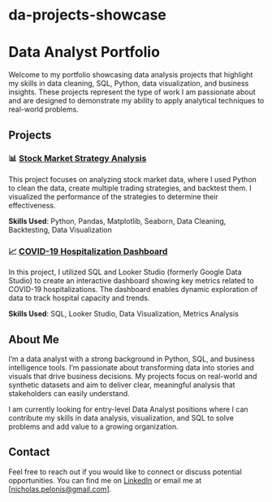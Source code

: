 # da-projects-showcase
# Data Analyst Portfolio

Welcome to my portfolio showcasing data analysis projects that highlight my skills in data cleaning, SQL, Python, data visualization, and business insights. These projects represent the type of work I am passionate about and are designed to demonstrate my ability to apply analytical techniques to real-world problems.

## Projects

### 📊 [Stock Market Strategy Analysis](./stock-market-strategy-analysis)
This project focuses on analyzing stock market data, where I used Python to clean the data, create multiple trading strategies, and backtest them. I visualized the performance of the strategies to determine their effectiveness.

**Skills Used**: Python, Pandas, Matplotlib, Seaborn, Data Cleaning, Backtesting, Data Visualization

### 📈 [COVID-19 Hospitalization Dashboard](./covid-hospitalization-dashboard)
In this project, I utilized SQL and Looker Studio (formerly Google Data Studio) to create an interactive dashboard showing key metrics related to COVID-19 hospitalizations. The dashboard enables dynamic exploration of data to track hospital capacity and trends.

**Skills Used**: SQL, Looker Studio, Data Visualization, Metrics Analysis

## About Me

I’m a data analyst with a strong background in Python, SQL, and business intelligence tools. I’m passionate about transforming data into stories and visuals that drive business decisions. My projects focus on real-world and synthetic datasets and aim to deliver clear, meaningful analysis that stakeholders can easily understand.

I am currently looking for entry-level Data Analyst positions where I can contribute my skills in data analysis, visualization, and SQL to solve problems and add value to a growing organization.

## Contact

Feel free to reach out if you would like to connect or discuss potential opportunities. You can find me on [LinkedIn](http://www.linkedin.com/in/nicholas-pelonis) or email me at [nicholas.pelonis@gmail.com].

